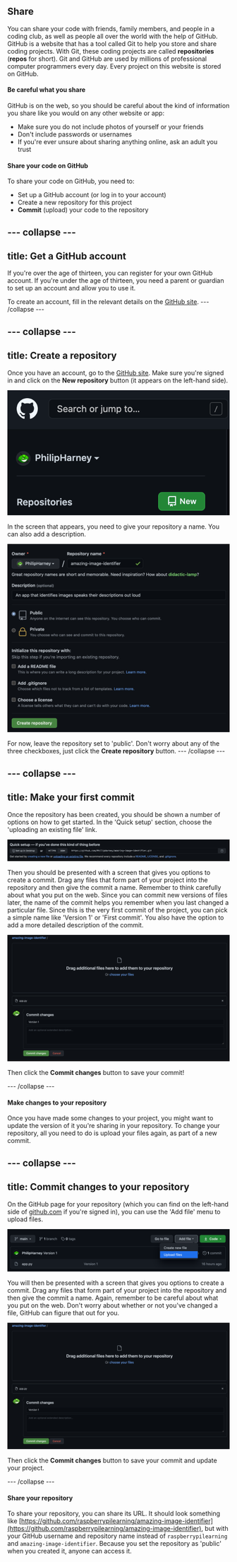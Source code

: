 ## Share

You can share your code with friends, family members, and people in a coding club, as well as people all over the world with the help of GitHub. GitHub is a website that has a tool called Git to help you store and share coding projects. With Git, these coding projects are called **repositories** (**repos** for short). Git and GitHub are used by millions of professional computer programmers every day. Every project on this website is stored on GitHub.

#### Be careful what you share

GitHub is on the web, so you should be careful about the kind of information you share like you would on any other website or app: 
+ Make sure you do not include photos of yourself or your friends
+ Don't include passwords or usernames
+ If you're ever unsure about sharing anything online, ask an adult you trust

#### Share your code on GitHub

To share your code on GitHub, you need to: 
+ Set up a GitHub account (or log in to your account) 
+ Create a new repository for this project 
+ **Commit** (upload) your code to the repository

--- collapse ---
---
title: Get a GitHub account
---
If you're over the age of thirteen, you can register for your own GitHub account. If you're under the age of thirteen, you need a parent or guardian to set up an account and allow you to use it.

To create an account, fill in the relevant details on the [GitHub site](https://github.com/join).
--- /collapse ---

--- collapse ---
---
title: Create a repository
---

Once you have an account, go to the [GitHub site](https://github.com/). Make sure you're signed in and click on the **New repository** button (it appears on the left-hand side).

![The GitHub **New repository** button.](images/github_new_repo.png)

In the screen that appears, you need to give your repository a name. You can also add a description. 

![The GitHub repository creation form.](images/github_project_creation.png)

For now, leave the repository set to 'public'. Don't worry about any of the three checkboxes, just click the **Create repository** button. 
--- /collapse ---

--- collapse ---
---
title: Make your first commit
---

Once the repository has been created, you should be shown a number of options on how to get started. In the 'Quick setup' section, choose the 'uploading an existing file' link.

![The 'Quick setup' section, with the 'uploading an existing file' link highlighted.](images/github_upload_link.png)

Then you should be presented with a screen that gives you options to create a commit. Drag any files that form part of your project into the repository and then give the commit a name. Remember to think carefully about what you put on the web. Since you can commit new versions of files later, the name of the commit helps you remember when you last changed a particular file. Since this is the very first commit of the project, you can pick a simple name like 'Version 1' or 'First commit'. You also have the option to add a more detailed description of the commit.

![The form for creating a commit.](images/github_commit.png)

Then click the **Commit changes** button to save your commit!

--- /collapse ---


#### Make changes to your repository
Once you have made some changes to your project, you might want to update the version of it you're sharing in your repository. To change your repository, all you need to do is upload your files again, as part of a new commit.

--- collapse ---
---
title: Commit changes to your repository
---

On the GitHub page for your repository (which you can find on the left-hand side of [github.com](https://github.com) if you're signed in), you can use the 'Add file' menu to upload files.

![The 'Add file' menu.](images/github_add_file.png)

You will then be presented with a screen that gives you options to create a commit. Drag any files that form part of your project into the repository and then give the commit a name. Again, remember to be careful about what you put on the web. Don't worry about whether or not you've changed a file, GitHub can figure that out for you.

![The form to create a commit.](images/github_commit.png)

Then click the **Commit changes** button to save your commit and update your project.

--- /collapse ---

#### Share your repository

To share your repository, you can share its URL. It should look something like [https://github.com/raspberrypilearning/amazing-image-identifier](https://github.com/raspberrypilearning/amazing-image-identifier), but with your GitHub username and repository name instead of `raspberrypilearning` and `amazing-image-identifier`. Because you set the repository as 'public' when you created it, anyone can access it.
